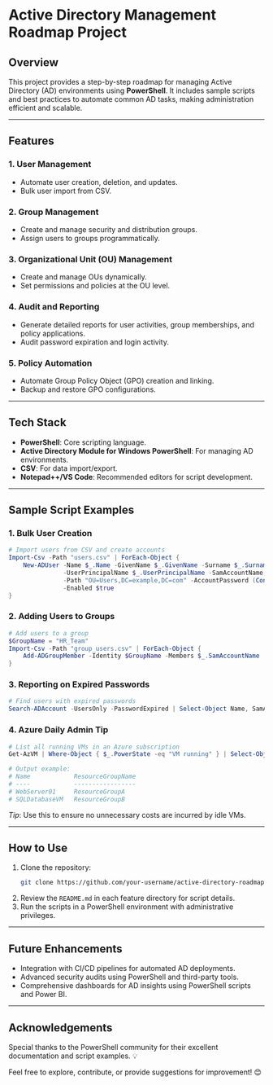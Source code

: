 # Active Directory Management Roadmap Project

## Overview  
This project provides a step-by-step roadmap for managing Active Directory (AD) environments using **PowerShell**. It includes sample scripts and best practices to automate common AD tasks, making administration efficient and scalable.

---

## Features  

### **1. User Management** 
   - Automate user creation, deletion, and updates.
   - Bulk user import from CSV.

### **2. Group Management**
   - Create and manage security and distribution groups.
   - Assign users to groups programmatically.

### **3. Organizational Unit (OU) Management**
   - Create and manage OUs dynamically.
   - Set permissions and policies at the OU level.

### **4. Audit and Reporting**
   - Generate detailed reports for user activities, group memberships, and policy applications.
   - Audit password expiration and login activity.

### **5. Policy Automation**
   - Automate Group Policy Object (GPO) creation and linking.
   - Backup and restore GPO configurations.

---

## Tech Stack
- **PowerShell**: Core scripting language.
- **Active Directory Module for Windows PowerShell**: For managing AD environments.
- **CSV**: For data import/export.
- **Notepad++/VS Code**: Recommended editors for script development.

---

## Sample Script Examples

### 1. Bulk User Creation
```powershell
# Import users from CSV and create accounts
Import-Csv -Path "users.csv" | ForEach-Object {
    New-ADUser -Name $_.Name -GivenName $_.GivenName -Surname $_.Surname \
               -UserPrincipalName $_.UserPrincipalName -SamAccountName $_.SamAccountName \
               -Path "OU=Users,DC=example,DC=com" -AccountPassword (ConvertTo-SecureString $_.Password -AsPlainText -Force) \
               -Enabled $true
}
```

### 2. Adding Users to Groups
```powershell
# Add users to a group
$GroupName = "HR_Team"
Import-Csv -Path "group_users.csv" | ForEach-Object {
    Add-ADGroupMember -Identity $GroupName -Members $_.SamAccountName
}
```

### 3. Reporting on Expired Passwords
```powershell
# Find users with expired passwords
Search-ADAccount -UsersOnly -PasswordExpired | Select-Object Name, SamAccountName, LastLogonDate
```

### 4. Azure Daily Admin Tip
```powershell
# List all running VMs in an Azure subscription
Get-AzVM | Where-Object { $_.PowerState -eq "VM running" } | Select-Object Name, ResourceGroupName

# Output example:
# Name            ResourceGroupName
# ----            -----------------
# WebServer01     ResourceGroupA
# SQLDatabaseVM   ResourceGroupB
```
*Tip*: Use this to ensure no unnecessary costs are incurred by idle VMs.

---

## How to Use  
1. Clone the repository:
   ```bash
   git clone https://github.com/your-username/active-directory-roadmap.git
   ```
2. Review the `README.md` in each feature directory for script details.
3. Run the scripts in a PowerShell environment with administrative privileges.

---

## Future Enhancements  
- Integration with CI/CD pipelines for automated AD deployments.
- Advanced security audits using PowerShell and third-party tools.
- Comprehensive dashboards for AD insights using PowerShell scripts and Power BI.

---

## Acknowledgements  
Special thanks to the PowerShell community for their excellent documentation and script examples. 💡

Feel free to explore, contribute, or provide suggestions for improvement! 😊
